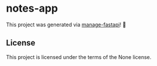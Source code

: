 # notes-app

This project was generated via [manage-fastapi](https://ycd.github.io/manage-fastapi/)! :tada:

## License

This project is licensed under the terms of the None license.
